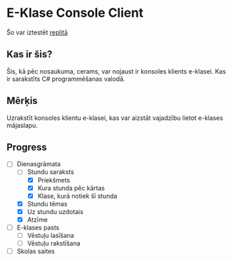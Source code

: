 # E-Klase Console Client
Šo var iztestēt <a target="_blank" href="https://replit.com/@Viesf/EkConsoleClient">replitā</a>
## Kas ir šis?
Šis, kā pēc nosaukuma, cerams, var nojaust ir konsoles klients e-klasei.
Kas ir sarakstīts C# programmēšanas valodā.
## Mērķis
Uzrakstīt konsoles klientu e-klasei, kas var aizstāt vajadzību lietot e-klases mājaslapu.
## Progress
- [ ] Dienasgrāmata
    - [ ] Stundu saraksts
        - [x] Priekšmets
        - [x] Kura stunda pēc kārtas
        - [x] Klase, kurā notiek šī stunda
    - [x] Stundu tēmas
    - [x] Uz stundu uzdotais
    - [x] Atzīme

- [ ] E-klases pasts
    - [ ] Vēstuļu lasīšana
    - [ ] Vēstuļu rakstīšana
- [ ] Skolas saites